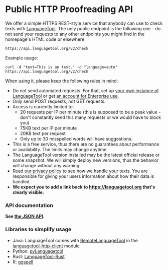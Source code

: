 # Public HTTP Proofreading API

We offer a simple HTTPS REST-style service that anybody can use to check texts
with [LanguageTool](https://languagetool.org). The only public endpoint is the
following one - do not send your requests to any other endpoints you might find in the homepage's HTML code
or elsewhere:

```
https://api.languagetool.org/v2/check
```

Example usage:

```
curl -d "text=This is an test." -d "language=auto" https://api.languagetool.org/v2/check
```

When using it, please keep the following rules in mind:

* Do not send automated requests. For that, set up [your own instance of LanguageTool](http-server) or
  get [an account for Enterprise use](https://languagetool.org/proofreading-api).
* Only send POST requests, not GET requests.
* Access is currently limited to:
  * 20 requests per IP per minute (this is supposed to be a peak value - don't constantly send this many requests or we would have to block you)
  * 75KB text per IP per minute
  * 20KB text per request
  * Only up to 30 misspelled words will have suggestions.
* This is a free service, thus there are no guarantees about performance or availability. The limits may change anytime.
* The LanguageTool version installed may be the latest official release or some snapshot. We will simply
  deploy new versions, thus the behavior will change without any warning.
* Read [our privacy policy](https://languagetool.org/legal/privacy) to see how we handle
  your texts. You are responsible for giving your users information about how their data is handled.
* **We expect you to add a link back to <https://languagetool.org> that's clearly visible.**

### API documentation

**See [the JSON API](https://languagetool.org/http-api/swagger-ui/#/default).**

### Libraries to simplify usage

* Java: LanguageTool comes with [RemoteLanguageTool](https://languagetool.org/development/api/org/languagetool/remote/RemoteLanguageTool.html)
  in the [languagetool-http-client](https://search.maven.org/search?q=a:languagetool-http-client) module
* Python: [pyLanguagetool](https://github.com/Findus23/pyLanguagetool)
* Rust: [LanguageTool-Rust](https://github.com/jeertmans/languagetool-rust)
* R: [ggspell](https://github.com/nicucalcea/ggspell)
